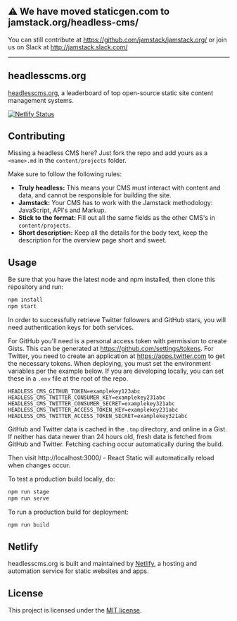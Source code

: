 ## ⚠️ We have moved staticgen.com to jamstack.org/headless-cms/

You can still contribute at https://github.com/jamstack/jamstack.org/ or join us on Slack at http://jamstack.slack.com/

---

## headlesscms.org

[headlesscms.org](http://www.headlesscms.org), a leaderboard of top open-source static site content management systems.

[![Netlify Status](https://api.netlify.com/api/v1/badges/ff98559c-c0a7-498d-9989-27f09b139e6f/deploy-status)](https://app.netlify.com/sites/headlesscms/deploys)

## Contributing

Missing a headless CMS here? Just fork the repo and add yours as a `<name>.md` in the
`content/projects` folder.

Make sure to follow the following rules:

*   **Truly headless:** This means your CMS must interact with content and data, and cannot be responsible for building the site.
*   **Jamstack:** Your CMS has to work with the Jamstack methodology: JavaScript, API's and Markup.
*   **Stick to the format:** Fill out all the same fields as the other CMS's in `content/projects`.
*   **Short description:** Keep all the details for the body text, keep the description for the overview page short and sweet.

## Usage

Be sure that you have the latest node and npm installed, then clone this repository and run:

```bash
npm install
npm start
```

In order to successfully retrieve Twitter followers and GitHub stars, you will need authentication
keys for both services.

For GitHub you'll need is a personal access token with permission to create Gists. This can be generated at
<https://github.com/settings/tokens>. For Twitter, you need to create an application at
<https://apps.twitter.com> to get the necessary tokens. When deploying, you must set the environment
variables per the example below. If you are developing locally, you can set
these in a `.env` file at the root of the repo.

```
HEADLESS_CMS_GITHUB_TOKEN=examplekey123abc
HEADLESS_CMS_TWITTER_CONSUMER_KEY=examplekey231abc
HEADLESS_CMS_TWITTER_CONSUMER_SECRET=examplekey321abc
HEADLESS_CMS_TWITTER_ACCESS_TOKEN_KEY=examplekey231abc
HEADLESS_CMS_TWITTER_ACCESS_TOKEN_SECRET=examplekey321abc
```

GitHub and Twitter data is cached in the `.tmp` directory, and online in a Gist. If neither has data
newer than 24 hours old, fresh data is fetched from GitHub and Twitter. Fetching caching occur
automatically during the build.

Then visit http://localhost:3000/ - React Static will automatically reload when changes occur.

To test a production build locally, do:

```bash
npm run stage
npm run serve
```

To run a production build for deployment:

```bash
npm run build
```

## Netlify

headlesscms.org is built and maintained by [Netlify](https://www.netlify.com), a hosting and automation service for static websites and apps.

## License
This project is licensed under the [MIT license](http://opensource.org/licenses/MIT).

